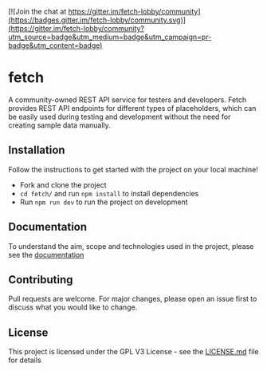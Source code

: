[![Join the chat at https://gitter.im/fetch-lobby/community](https://badges.gitter.im/fetch-lobby/community.svg)](https://gitter.im/fetch-lobby/community?utm_source=badge&utm_medium=badge&utm_campaign=pr-badge&utm_content=badge)

# fetch

A community-owned REST API service for testers and developers. Fetch provides REST API endpoints for different types of placeholders, which can be easily used during testing and development without the need for creating sample data manually.

## Installation
Follow the instructions to get started with the project on your local machine!
* Fork and clone the project
* `cd fetch/` and run `npm install` to install dependencies
* Run `npm run dev` to run the project on development

## Documentation
To understand the aim, scope and technologies used in the project, please see the [documentation](https://bit.ly/36PmwEc)

## Contributing
Pull requests are welcome. For major changes, please open an issue first to discuss what you would like to change.

## License

This project is licensed under the GPL V3 License - see the [LICENSE.md](LICENSE.md) file for details
